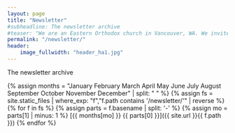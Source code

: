 ```yaml
---
layout: page
title: "Newsletter"
#subheadline: The newsletter archive
#teaser: "We are an Eastern Orthodox church in Vancouver, WA. We invite you to join us for worship and fellowship!"
permalink: "/newsletter/"
header:
    image_fullwidth: "header_ha1.jpg"
---
```


The newsletter archive

{% assign months = "January February March April May June July August September October November December" | split: " " %}
{% assign fs = site.static_files | where_exp: "f","f.path contains '/newsletter/'" | reverse %}
{% for f in fs %}
  {% assign parts = f.basename | split: '-' %}
  {% assign mo = parts[1] | minus: 1 %} 
  [{{ months[mo] }} {{ parts[0] }}]({{ site.url }}{{ f.path }})
{% endfor %}

<!--http://ashbrook.io/2018-04-26-listing-documents-via-jekyll-without-collections/-->
